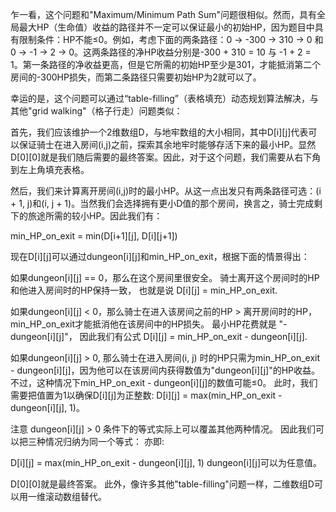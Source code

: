 乍一看，这个问题和"Maximum/Minimum Path Sum"问题很相似。然而，具有全局最大HP（生命值）收益的路径并不一定可以保证最小的初始HP，因为题目中具有限制条件：HP不能≤0。例如，考虑下面的两条路径：0 -> -300 -> 310 -> 0 和 0 -> -1 -> 2 -> 0。这两条路径的净HP收益分别是-300 + 310 = 10 与 -1 + 2 = 1。第一条路径的净收益更高，但是它所需的初始HP至少是301，才能抵消第二个房间的-300HP损失，而第二条路径只需要初始HP为2就可以了。

幸运的是，这个问题可以通过“table-filling”（表格填充）动态规划算法解决，与其他"grid walking"（格子行走）问题类似：

首先，我们应该维护一个2维数组D，与地牢数组的大小相同，其中D[i][j]代表可以保证骑士在进入房间(i,j)之前，探索其余地牢时能够存活下来的最小HP。显然D[0][0]就是我们随后需要的最终答案。因此，对于这个问题，我们需要从右下角到左上角填充表格。

然后，我们来计算离开房间(i,j)时的最小HP。从这一点出发只有两条路径可选：(i + 1, j)和(i, j + 1)。当然我们会选择拥有更小D值的那个房间，换言之，骑士完成剩下的旅途所需的较小HP。因此我们有：

  min_HP_on_exit = min(D[i+1][j], D[i][j+1])
  
现在D[i][j]可以通过dungeon[i][j]和min_HP_on_exit，根据下面的情景得出：

如果dungeon[i][j] == 0，那么在这个房间里很安全。 骑士离开这个房间时的HP和他进入房间时的HP保持一致， 也就是说 D[i][j] = min_HP_on_exit.

如果dungeon[i][j] < 0，那么骑士在进入该房间之前的HP > 离开房间时的HP，min_HP_on_exit才能抵消他在该房间中的HP损失。 最小HP花费就是 "-dungeon[i][j]"， 因此我们有公式 D[i][j] = min_HP_on_exit - dungeon[i][j].

如果dungeon[i][j] > 0, 那么骑士在进入房间(i, j) 时的HP只需为min_HP_on_exit - dungeon[i][j]，因为他可以在该房间内获得数值为"dungeon[i][j]"的HP收益。 不过，这种情况下min_HP_on_exit - dungeon[i][j]的数值可能≤0。 此时，我们需要把值置为1以确保D[i][j]为正整数: D[i][j] = max(min_HP_on_exit - dungeon[i][j], 1)。

注意 dungeon[i][j] > 0 条件下的等式实际上可以覆盖其他两种情况。 因此我们可以把三种情况归纳为同一个等式： 亦即:

D[i][j] = max(min_HP_on_exit - dungeon[i][j], 1)
dungeon[i][j]可以为任意值。

D[0][0]就是最终答案。 此外，像许多其他"table-filling"问题一样，二维数组D可以用一维滚动数组替代。
